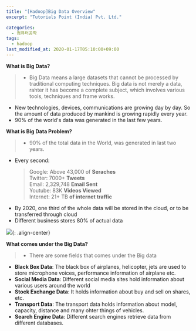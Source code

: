 ```yaml
---
title: "[Hadoop]Big Data Overview"
excerpt: "Tutorials Point (India) Pvt. Ltd."

categories:
  - 컴퓨터공학
tags:
  - hadoop
last_modified_at: 2020-01-17T05:10:00+09:00
---
```


**What is Big Data?**
>- Big Data means a large datasets that cannot be processed by traditional
	computing techniques. Big data is not merely a data, rahter it has
	become a complete subject, which involves various tools, techniques
	and frame works.
- New technologies, devices, communications are growing day by day. So the
	amount of data produced by mankind is growing rapidly every year.
- 90% of the world's data was generated in the last few years.  

**What is Big Data Problem?**
>- 90% of the total data in the World, was generated in last two years.  
- Every second:
	>Google: Above 43,000 of **Seraches**  
	>Twitter: 7000+ **Tweets**  
	>Email: 2,329,748 **Email Sent**  
	>Youtube: 83K **Videos Viewed**  
	>Internet: 21+ TB **of internet traffic**
- By 2020, one third of the whole data will be stored in the cloud, or
	to be transferred through cloud
- Different business stores 80% of actual data  

![](https://eliotjang.github.io/assets/images/hadoop/bigData-generated.png){: .align-center}  

**What comes under the Big Data?**  
  >- There are some fields that comes under the Big data
  - **Black Box Data**: The black box of airplanes, helicopter, jets are used 
	to store microphone voices, performance information of airplane etc.
  - **Social Media Data**: Different social media sites hold information about 
	various users around the world
  - **Stock Exchange Data**: It holds information about buy and sell on shares, etc.
  - **Transport Data**: The transport data holds information about model, capacity, distance and many ohter things of vehicles.
  - **Search Engine Data**: Different search engines retrieve data from different databases.  


